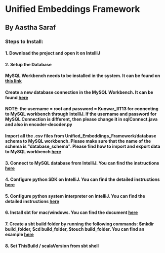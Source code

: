 # Unified Embeddings Framework
## By Aastha Saraf
### Steps to Install:
#### 1. Download the project and open it on IntelliJ
#### 2. Setup the Database
#### MySQL Workbench needs to be installed in the system. It can be found on [this link](https://dev.mysql.com/downloads/workbench/)
#### Create a new database connection in the MySQL Workbench. It can be found [here](https://dev.mysql.com/doc/workbench/en/wb-mysql-connections-new.html)
#### NOTE: the username = root and password = Kunwar_IIT13 for connecting to MySQL workbench through IntelliJ. If the username and password for MySQL Connection is different, then please change it in sqlConnect.java and also in encoder-decoder.py
#### Import all the .csv files from Unified_Embeddings_Framework/database schema to MySQL workbench. Please make sure that the name of the schema is "database_schema". Please find how to import and export data to MySQL workbench [here](https://dev.mysql.com/doc/workbench/en/wb-admin-export-import-table.html)
#### 3. Connect to MySQL database from IntelliJ. You can find the instructions [here](https://www.jetbrains.com/help/idea/connecting-to-a-database.html#connect-to-bigquery-database)
#### 4. Configure python SDK on IntelliJ. You can find the detailed instructions [here](https://www.jetbrains.com/help/idea/configuring-python-sdk.html)
#### 5. Configure python system interpreter on IntelliJ. You can find the detailed instructions [here](https://www.jetbrains.com/help/idea/configuring-local-python-interpreters.html)
#### 6. Install sbt for mac/windows. You can find the document [here](https://www.scala-sbt.org/1.x/docs/Setup.html)
#### 7. Create a sbt build folder by running the following commands: $mkdir build_folder, $cd build_folder, $touch build_folder. You can find an example [here](https://www.scala-sbt.org/1.x/docs/sbt-by-example.html)
#### 8. Set ThisBuild / scalaVersion from sbt shell 


